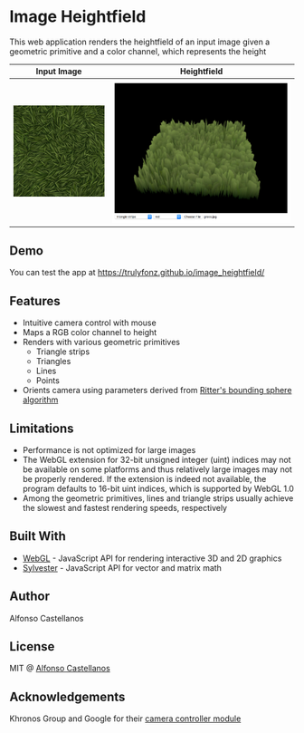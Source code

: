 # Image Heightfield

This web application renders the heightfield of an input image given a geometric primitive and a color channel, which represents the height

Input Image                | Heightfield
:-------------------------:|:-------------------------:
![](grass.jpg)  |  ![](heightfield.png)

## Demo
You can test the app at https://trulyfonz.github.io/image_heightfield/

## Features
- Intuitive camera control with mouse
- Maps a RGB color channel to height
- Renders with various geometric primitives
  - Triangle strips
  - Triangles
  - Lines
  - Points
- Orients camera using parameters derived from [Ritter's bounding sphere algorithm](https://en.wikipedia.org/wiki/Bounding_sphere#Ritter.27s_bounding_sphere)

## Limitations
- Performance is not optimized for large images
- The WebGL extension for 32-bit unsigned integer (uint) indices may not be available on some platforms and thus relatively large images may not be properly rendered. If the extension is indeed not available, the program defaults to 16-bit uint indices, which is supported by WebGL 1.0
- Among the geometric primitives, lines and triangle strips usually achieve the slowest and fastest rendering speeds, respectively

## Built With
- [WebGL](https://developer.mozilla.org/en-US/docs/Web/API/WebGL_API) - JavaScript API for rendering interactive 3D and 2D graphics
- [Sylvester](http://sylvester.jcoglan.com/) - JavaScript API for vector and matrix math

## Author
Alfonso Castellanos

## License
MIT @ [Alfonso Castellanos](https://github.com/TrulyFonz)

## Acknowledgements
Khronos Group and Google for their [camera controller module](https://github.com/KhronosGroup/WebGL/blob/master/sdk/demos/google/resources/cameracontroller.js)
